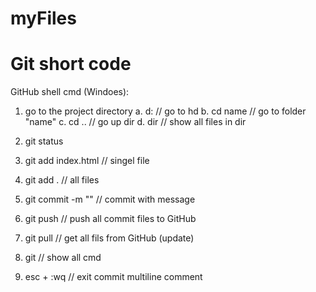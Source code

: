 myFiles
=======

Git short code
==========


GitHub shell cmd (Windoes): 
1. 	go to the project directory
	a. 	d: 					// go to hd
	b. 	cd name				// go to folder "name"
	c. 	cd .. 				// go up dir
	d. 	dir 				// show all files in dir

1. git status			
2. git add index.html   	// singel file
3. git add . 				// all files
4. git commit -m ""			// commit with message
5. git push 				// push all commit files to GitHub
6. git pull 				// get all fils from GitHub (update)

7. git						// show all cmd
8. esc + :wq 				// exit commit multiline comment